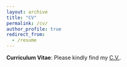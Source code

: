 ```yaml
---
layout: archive
title: "CV"
permalink: /cv/
author_profile: true
redirect_from:
  - /resume
---
```


**Curriculum Vitae**: Please kindly find my [C.V.](https://github.com/zhao-tong/zhao-tong.github.io/tree/master/files/cv_zhao_tong.pdf).
